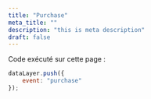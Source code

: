 ```yaml
---
title: "Purchase"
meta_title: ""
description: "this is meta description"
draft: false
---
```


Code exécuté sur cette page :

```javascript
dataLayer.push({
    event: "purchase"
});
```

<script>
    document.addEventListener("DOMContentLoaded", function() {
        dataLayer.push({
            event: "purchase"
        });
    });
</script>